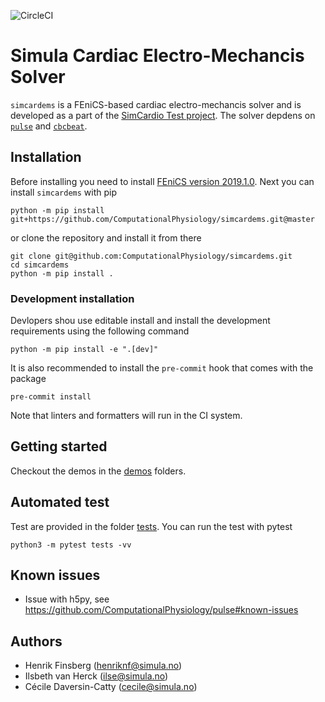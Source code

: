 ![![CircleCI](https://circleci.com/gh/ComputationalPhysiology/simcardems/tree/master.svg?style=svg)](https://circleci.com/gh/ComputationalPhysiology/simcardems/tree/master)

# Simula Cardiac Electro-Mechancis Solver

`simcardems` is a FEniCS-based cardiac electro-mechancis solver and is developed as a part of the [SimCardio Test project](https://www.simcardiotest.eu/wordpress/). The solver depdens on [`pulse`](https://github.com/ComputationalPhysiology/pulse) and [`cbcbeat`](https://github.com/ComputationalPhysiology/cbcbeat).


## Installation

Before installing you need to install [FEniCS version 2019.1.0](https://fenicsproject.org/download/). Next you can install `simcardems` with pip

```
python -m pip install git+https://github.com/ComputationalPhysiology/simcardems.git@master
```
or clone the repository and install it from there

```
git clone git@github.com:ComputationalPhysiology/simcardems.git
cd simcardems
python -m pip install .
```

### Development installation

Devlopers shou use editable install and install the development requirements using the following command
```
python -m pip install -e ".[dev]"
```
It is also recommended to install the `pre-commit` hook that comes with the package
```
pre-commit install
```
Note that linters and formatters will run in the CI system.


## Getting started
Checkout the demos in the [demos](demos) folders.


## Automated test

Test are provided in the folder [tests](tests). You can run the test with pytest

```
python3 -m pytest tests -vv
```


## Known issues

- Issue with h5py, see https://github.com/ComputationalPhysiology/pulse#known-issues


## Authors
- Henrik Finsberg (henriknf@simula.no)
- Ilsbeth van Herck (ilse@simula.no)
- Cécile Daversin-Catty (cecile@simula.no)
